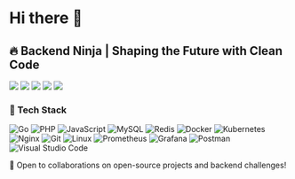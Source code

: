 # Hi there 👋

## 🔥 Backend Ninja | Shaping the Future with Clean Code

![](https://github-profile-summary-cards.vercel.app/api/cards/profile-details?username=MitulShah1&theme=github)
![](https://github-profile-summary-cards.vercel.app/api/cards/repos-per-language?username=MitulShah1&theme=github)
![](https://github-profile-summary-cards.vercel.app/api/cards/most-commit-language?username=MitulShah1&theme=github)
![](https://github-profile-summary-cards.vercel.app/api/cards/stats?username=MitulShah1&theme=github)
![](https://github-profile-summary-cards.vercel.app/api/cards/productive-time?username=MitulShah1&theme=github)

### 🚀 Tech Stack

![Go](https://img.shields.io/badge/Go-00ADD8?style=for-the-badge&logo=go&logoColor=white)
![PHP](https://img.shields.io/badge/PHP-777BB4?style=for-the-badge&logo=php&logoColor=white)
![JavaScript](https://img.shields.io/badge/JavaScript-F7DF1E?style=for-the-badge&logo=javascript&logoColor=black)
![MySQL](https://img.shields.io/badge/MySQL-005C84?style=for-the-badge&logo=mysql&logoColor=white)
![Redis](https://img.shields.io/badge/Redis-DC382D?style=for-the-badge&logo=redis&logoColor=white)
![Docker](https://img.shields.io/badge/Docker-2496ED?style=for-the-badge&logo=docker&logoColor=white)
![Kubernetes](https://img.shields.io/badge/Kubernetes-326CE5?style=for-the-badge&logo=kubernetes&logoColor=white)
![Nginx](https://img.shields.io/badge/Nginx-009639?style=for-the-badge&logo=nginx&logoColor=white)
![Git](https://img.shields.io/badge/Git-F05032?style=for-the-badge&logo=git&logoColor=white)
![Linux](https://img.shields.io/badge/Linux-FCC624?style=for-the-badge&logo=linux&logoColor=black)
![Prometheus](https://img.shields.io/badge/Prometheus-E6522C?style=for-the-badge&logo=prometheus&logoColor=white)
![Grafana](https://img.shields.io/badge/Grafana-F46800?style=for-the-badge&logo=grafana&logoColor=white)
![Postman](https://img.shields.io/badge/Postman-FF6C37?style=for-the-badge&logo=postman&logoColor=white)
![Visual Studio Code](https://img.shields.io/badge/VSCode-007ACC?style=for-the-badge&logo=visual%20studio%20code&logoColor=white)

📌 Open to collaborations on open-source projects and backend challenges!
